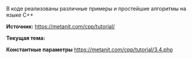 В коде реализованы различные примеры и простейшие алгоритмы на языке C++

**Источник:**
https://metanit.com/cpp/tutorial/

**Текущая тема:**

**Константные параметры** 
https://metanit.com/cpp/tutorial/3.4.php
